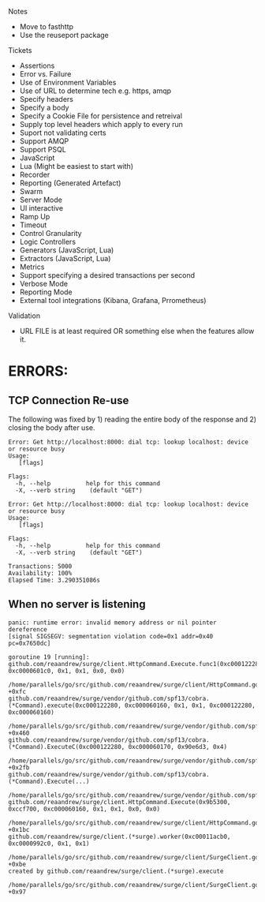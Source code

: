 Notes

- Move to fasthttp
- Use the reuseport package

Tickets

- Assertions
- Error vs. Failure
- Use of Environment Variables
- Use of URL to determine tech e.g. https, amqp
- Specify headers
- Specify a body
- Specify a Cookie File for persistence and retreival
- Supply top level headers which apply to every run
- Suport not validating certs
- Support AMQP
- Support PSQL
- JavaScript
- Lua (Might be easiest to start with)
- Recorder
- Reporting (Generated Artefact)
- Swarm
- Server Mode
- UI interactive
- Ramp Up
- Timeout
- Control Granularity
- Logic Controllers
- Generators (JavaScript, Lua)
- Extractors (JavaScript, Lua)
- Metrics
- Support specifying a desired transactions per second
- Verbose Mode
- Reporting Mode
- External tool integrations (Kibana, Grafana, Prrometheus)

Validation
 - URL FILE is at least required OR something else when the features allow it.

# ERRORS:

## TCP Connection Re-use

The following was fixed by 1) reading the entire body of the response and 2) closing the body after use.
```shell
Error: Get http://localhost:8000: dial tcp: lookup localhost: device or resource busy                                                                                             
Usage:                                                                                                                                                                            
   [flags]

Flags:
  -h, --help          help for this command
  -X, --verb string    (default "GET")

Error: Get http://localhost:8000: dial tcp: lookup localhost: device or resource busy                                                                                             
Usage:                                                                                                                                                                            
   [flags]

Flags:
  -h, --help          help for this command
  -X, --verb string    (default "GET")

Transactions: 5000
Availability: 100%
Elapsed Time: 3.290351086s
```

## When no server is listening

```
panic: runtime error: invalid memory address or nil pointer dereference
[signal SIGSEGV: segmentation violation code=0x1 addr=0x40 pc=0x7650dc]

goroutine 19 [running]:
github.com/reaandrew/surge/client.HttpCommand.Execute.func1(0xc000122280, 0xc0000601c0, 0x1, 0x1, 0x0, 0x0)
        /home/parallels/go/src/github.com/reaandrew/surge/client/HttpCommand.go:29 +0xfc
github.com/reaandrew/surge/vendor/github.com/spf13/cobra.(*Command).execute(0xc000122280, 0xc000060160, 0x1, 0x1, 0xc000122280, 0xc000060160)
        /home/parallels/go/src/github.com/reaandrew/surge/vendor/github.com/spf13/cobra/command.go:826 +0x460
github.com/reaandrew/surge/vendor/github.com/spf13/cobra.(*Command).ExecuteC(0xc000122280, 0xc000060170, 0x90e6d3, 0x4)
        /home/parallels/go/src/github.com/reaandrew/surge/vendor/github.com/spf13/cobra/command.go:914 +0x2fb
github.com/reaandrew/surge/vendor/github.com/spf13/cobra.(*Command).Execute(...)
        /home/parallels/go/src/github.com/reaandrew/surge/vendor/github.com/spf13/cobra/command.go:864
github.com/reaandrew/surge/client.HttpCommand.Execute(0x9b5300, 0xccf700, 0xc000060160, 0x1, 0x1, 0x0, 0x0)
        /home/parallels/go/src/github.com/reaandrew/surge/client/HttpCommand.go:42 +0x1bc
github.com/reaandrew/surge/client.(*surge).worker(0xc00011acb0, 0xc0000992c0, 0x1, 0x1)
        /home/parallels/go/src/github.com/reaandrew/surge/client/SurgeClient.go:36 +0xbe
created by github.com/reaandrew/surge/client.(*surge).execute
        /home/parallels/go/src/github.com/reaandrew/surge/client/SurgeClient.go:54 +0x97
```

